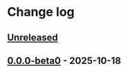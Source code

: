 # Change log

## [Unreleased]

## [0.0.0-beta0] - 2025-10-18

[0.0.0-beta0]: https://github.com/taminomara/ch-keeper/releases/tag/v0.0.0-beta0
[unreleased]: https://github.com/taminomara/ch-keeper/compare/v0.0.0-beta0...HEAD
